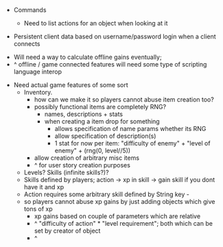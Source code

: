 * Commands
  - Need to list actions for an object when looking at it

* Persistent client data based on username/password login when a client connects
 - Will need a way to calculate offline gains eventually;
 - ^ offline / game connected features will need some type of scripting language interop

* Need actual game features of some sort
  * Inventory.
    - how can we make it so players cannot abuse item creation too?
    - possibly functional items are completely RNG?
      * names, descriptions + stats
      * when creating a item drop for something
        - allows specification of name params whether its RNG
        - allow specification of description(s)
        - 1 stat for now per item: "difficulty of enemy" + "level of enemy" + (rng(0, level//5))
    - allow creation of arbitrary misc items
    - ^ for user story creation purposes
  * Levels? Skills (infinite skills?)?
   - Skills defined by players; action -> xp in skill -> gain skill if you dont have it and xp 
   - Action requires some arbitrary skill defined by String key -
   - so players cannot abuse xp gains by just adding objects which give tons of xp
     - xp gains based on couple of parameters which are relative
     - ^ "difficulty of action" * "level requirement"; both which can be set by creator of object
     - ^

